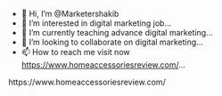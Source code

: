 - 👋 Hi, I’m @Marketershakib
- 👀 I’m interested in  digital marketing job...
- 🌱 I’m currently teaching advance digital marketing...
- 💞️ I’m looking to collaborate on digital marketing...
- 📫 How to reach me  visit now https://www.homeaccessoriesreview.com/...

<!---
Marketershakib/Marketershakib is a ✨ special ✨ repository because its `README.md` (this file) appears on your GitHub profile.
You can click the Preview link to take a look at your changes.
---> https://www.homeaccessoriesreview.com/

